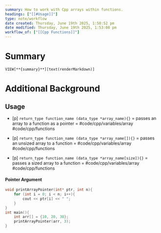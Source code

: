 ```yaml
---
summary: How to work with Cpp arrays within functions.
headings: ["[[#Usage]]"]
type: note/workflow
date created: Thursday, June 19th 2025, 1:50:52 pm
date modified: Thursday, June 19th 2025, 1:53:08 pm
workflow_of: ["[[Cpp Functions]]"]
---
```


# Summary
`VIEW[**{summary}**][text(renderMarkdown)]`

# Additional Background
## Usage
- [p] `return_type function_name (data_type *array_name){}` = passes an array to a function as a pointer = #code/cpp/variables/array #code/cpp/functions
<!--ID: 1751434091674-->

- [p] `return_type function_name (data_type *array_name[]){}` = passes an unsized array to a function = #code/cpp/variables/array #code/cpp/functions
<!--ID: 1751434091677-->

- [p] `return_type function_name (data_type *array_name[size]){}` = passes a sized array to a function = #code/cpp/variables/array #code/cpp/functions
<!--ID: 1751434091681-->


#### Pointer Argument
```cpp
void printArrayPointer(int* ptr, int n){
	for (int i = 0; i < n; i++){
		cout << ptr[i] << " ";
	}
}
int main(){
	int arr[] = {10, 20, 30};
	printArrayPointer(arr, 3);
}
```